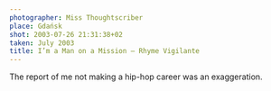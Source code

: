 ```yaml
---
photographer: Miss Thoughtscriber
place: Gdańsk
shot: 2003-07-26 21:31:38+02
taken: July 2003
title: I’m a Man on a Mission – Rhyme Vigilante
---
```


The report of me not making a hip-hop career was an exaggeration.
